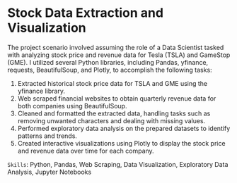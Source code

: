 # Stock Data Extraction and Visualization
The project scenario involved assuming the role of a Data Scientist tasked with analyzing stock price and revenue data for Tesla (TSLA) and GameStop (GME). I utilized several Python libraries, including Pandas, yfinance, requests, BeautifulSoup, and Plotly, to accomplish the following tasks: 

1. Extracted historical stock price data for TSLA and GME using the yfinance library.
2. Web scraped financial websites to obtain quarterly revenue data for both companies using BeautifulSoup.
3. Cleaned and formatted the extracted data, handling tasks such as removing unwanted characters and dealing with missing values.
4. Performed exploratory data analysis on the prepared datasets to identify patterns and trends.
5. Created interactive visualizations using Plotly to display the stock price and revenue data over time for each company. 
 
`Skills`: Python, Pandas, Web Scraping, Data Visualization, Exploratory Data Analysis, Jupyter Notebooks
